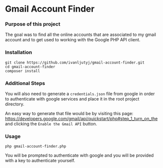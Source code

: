 # Gmail Account Finder

### Purpose of this project

The goal was to find all the online accounts that are associated to my gmail account and to get used to working with the Google PHP API client.

### Installation

```
git clone https://github.com/ivanljutyj/gmail-account-finder.git
cd gmail-account-finder
composer install
```

### Additional Steps
You will also need to generate a `credentials.json` file from google in order to authenticate with google services and place it in the root project directory.

An easy way to generate that file would be by visiting this page: https://developers.google.com/gmail/api/quickstart/php#step_1_turn_on_the
and clicking the `Enable the Gmail API` button.

### Usage
```
php gmail-account-finder.php
```
You will be prompted to authenticate with google and you will be provided with a key to authenticate yourself.

